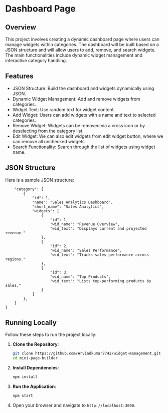 
# Dashboard Page

## Overview
This project involves creating a dynamic dashboard page where users can manage widgets within categories. The dashboard will be built based on a JSON structure and will allow users to add, remove, and search widgets. The main functionalities include dynamic widget management and interactive category handling.


## Features

- JSON Structure: Build the dashboard and widgets dynamically using JSON.
- Dynamic Widget Management: Add and remove widgets from categories.
- Widget Text: Use random text for widget content.
- Add Widget: Users can add widgets with a name and text to selected categories.
- Remove Widget: Widgets can be removed via a cross icon or by deselecting from the category list.
- Edit Widget: We can also edit widgets from edit widget button, where we can remove all unchecked widgets.
- Search Functionality: Search through the list of widgets using widget name.


## JSON Structure

Here is a sample JSON structure:

```{
    "category": [
        {
            "id": 1,
            "name": "Sales Analytics Dashboard",
            "short_name": "Sales Analytics",
            "widgets": [
                {
                    "id": 1,
                    "wid_name": "Revenue Overview",
                    "wid_text": "Displays current and projected revenue."
                },
                {
                    "id": 2,
                    "wid_name": "Sales Performance",
                    "wid_text": "Tracks sales performance across regions."
                },
                {
                    "id": 3,
                    "wid_name": "Top Products",
                    "wid_text": "Lists top-performing products by sales."
                }
            ]
        },
    ]
}
```

## Running Locally

Follow these steps to run the project locally:

1. **Clone the Repository**:

    ```bash
    git clone https://github.com/Arvindkumar7742/widget-management.git
    cd mini-page-builder
    ```

2. **Install Dependencies**:

    ```bash
    npm install
    ```

3. **Run the Application**:

    ```bash
    npm start
    ```

4. Open your browser and navigate to `http://localhost:3000`.
